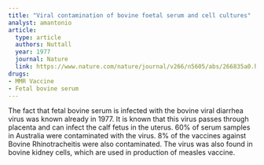 ```yaml
---
title: "Viral contamination of bovine foetal serum and cell cultures"
analyst: amantonio
article:
  type: article
  authors: Nuttall
  year: 1977
  journal: Nature
  link: https://www.nature.com/nature/journal/v266/n5605/abs/266835a0.html
drugs:
- MMR Vaccine
- Fetal bovine serum
---
```


The fact that fetal bovine serum is infected with the bovine viral diarrhea virus was known already in 1977. It is known that this virus passes through placenta and can infect the calf fetus in the uterus. 60% of serum samples in Australia were contaminated with the virus. 8% of the vaccines against Bovine Rhinotracheitis were also contaminated.
The virus was also found in bovine kidney cells, which are used in production of measles vaccine.
